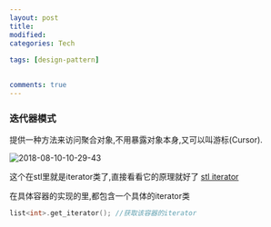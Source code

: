 ```yaml
---
layout: post
title:
modified:
categories: Tech
 
tags: [design-pattern]

  
comments: true
---
```


### 迭代器模式

提供一种方法来访问聚合对象,不用暴露对象本身,又可以叫游标(Cursor).

![2018-08-10-10-29-43](https://images-1257933000.cos.ap-chengdu.myqcloud.com/2018-08-10-10-29-43.png)

这个在stl里就是iterator类了,直接看看它的原理就好了
[stl iterator](http://www.cplusplus.com/reference/iterator/)

在具体容器的实现的里,都包含一个具体的iterator类
```cpp 
list<int>.get_iterator(); //获取该容器的iterator
```
